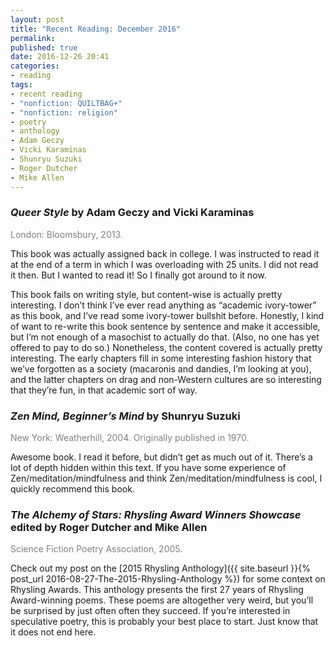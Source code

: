 ```yaml
---
layout: post
title: "Recent Reading: December 2016"
permalink:
published: true
date: 2016-12-26 20:41
categories:
- reading
tags:
- recent reading
- "nonfiction: QUILTBAG+"
- "nonfiction: religion"
- poetry
- anthology
- Adam Geczy
- Vicki Karaminas
- Shunryu Suzuki
- Roger Dutcher
- Mike Allen
---
```


### *Queer Style* by Adam Geczy and Vicki Karaminas

<p style="color: gray;">London: Bloomsbury, 2013.</p>

This book was actually assigned back in college. I was instructed to read it at the end of a term in which I was overloading with 25 units. I did not read it then. But I wanted to read it! So I finally got around to it now.

This book fails on writing style, but content-wise is actually pretty interesting. I don’t think I’ve ever read anything as “academic ivory-tower” as this book, and I’ve read some ivory-tower bullshit before. Honestly, I kind of want to re-write this book sentence by sentence and make it accessible, but I’m not enough of a masochist to actually do that. (Also, no one has yet offered to pay to do so.) Nonetheless, the content covered is actually pretty interesting. The early chapters fill in some interesting fashion history that we’ve forgotten as a society (macaronis and dandies, I’m looking at you), and the latter chapters on drag and non-Western cultures are so interesting that they’re fun, in that academic sort of way.

### *Zen Mind, Beginner’s Mind* by Shunryu Suzuki

<p style="color: gray;">New York: Weatherhill, 2004. Originally published in 1970.</p>

Awesome book. I read it before, but didn’t get as much out of it. There’s a lot of depth hidden within this text. If you have some experience of Zen/meditation/mindfulness and think Zen/meditation/mindfulness is cool, I quickly recommend this book.

### *The Alchemy of Stars: Rhysling Award Winners Showcase* edited by Roger Dutcher and Mike Allen

<p style="color: gray;">Science Fiction Poetry Association, 2005.</p>

Check out my post on the [2015 Rhysling Anthology]({{ site.baseurl }}{% post_url 2016-08-27-The-2015-Rhysling-Anthology %}) for some context on Rhysling Awards. This anthology presents the first 27 years of Rhysling Award-winning poems. These poems are altogether  very weird, but you’ll be surprised by just often often they succeed. If you’re interested in speculative poetry, this is probably your best place to start. Just know that it does not end here.
